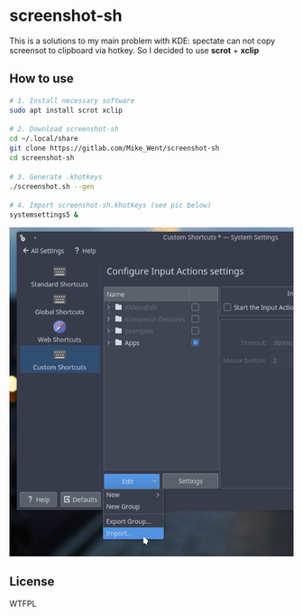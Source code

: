 # screenshot-sh

This is a solutions to my main problem with KDE: spectate can not copy screensot to clipboard via hotkey. So I decided to use **scrot** + **xclip**

## How to use

```sh
# 1. Install necessary software
sudo apt install scrot xclip

# 2. Download screenshot-sh
cd ~/.local/share
git clone https://gitlab.com/Mike_Went/screenshot-sh
cd screenshot-sh

# 3. Generate .khotkeys
./screenshot.sh --gen

# 4. Import screenshot-sh.khotkeys (see pic below)
systemsettings5 &
```

![KDE Keybind import](kde-keybind-import.png)

## License

WTFPL
